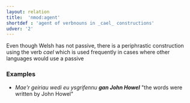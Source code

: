 ```yaml
---
layout: relation
title:  'nmod:agent'
shortdef : 'agent of verbnouns in _cael_ constructions'
udver: '2'
---
```


Even though Welsh has not passive, there is a periphrastic construction using the verb _cael_ which is used frequently in cases where other languages would use a passive

### Examples

* _Mae'r geiriau wedi eu ysgrifennu **gan John Howel**_ "the words were written by John Howel"

